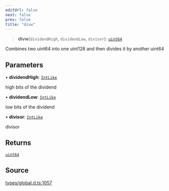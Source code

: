 ```yaml
---
editUrl: false
next: false
prev: false
title: "divw"
---
```


> **divw**(`dividendHigh`, `dividendLow`, `divisor`): [`uint64`](../type-aliases/uint64.md)

Combines two uint64 into one uint128 and then divides it by another uint64

## Parameters

• **dividendHigh**: [`IntLike`](../type-aliases/IntLike.md)

high bits of the dividend

• **dividendLow**: [`IntLike`](../type-aliases/IntLike.md)

low bits of the dividend

• **divisor**: [`IntLike`](../type-aliases/IntLike.md)

divisor

## Returns

[`uint64`](../type-aliases/uint64.md)

## Source

[types/global.d.ts:1057](https://github.com/algorandfoundation/tealscript/blob/e015f8b0/types/global.d.ts#L1057)
